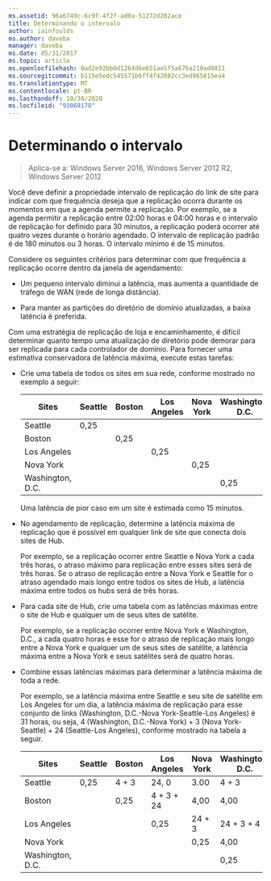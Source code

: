 ```yaml
---
ms.assetid: 96a6749c-6c9f-4f2f-ad0a-51272d282ace
title: Determinando o intervalo
author: iainfoulds
ms.author: daveba
manager: daveba
ms.date: 05/31/2017
ms.topic: article
ms.openlocfilehash: 0ad2e92bb0d1264d6e651ae5f5a676a210ad8811
ms.sourcegitcommit: b115e5edc545571b6ff4f42082cc3ed965815ea4
ms.translationtype: MT
ms.contentlocale: pt-BR
ms.lasthandoff: 10/30/2020
ms.locfileid: "93069178"
---
```

# <a name="determining-the-interval"></a>Determinando o intervalo

>Aplica-se a: Windows Server 2016, Windows Server 2012 R2, Windows Server 2012

Você deve definir a propriedade intervalo de replicação do link de site para indicar com que frequência deseja que a replicação ocorra durante os momentos em que a agenda permite a replicação. Por exemplo, se a agenda permitir a replicação entre 02:00 horas e 04:00 horas e o intervalo de replicação for definido para 30 minutos, a replicação poderá ocorrer até quatro vezes durante o horário agendado. O intervalo de replicação padrão é de 180 minutos ou 3 horas. O intervalo mínimo é de 15 minutos.

Considere os seguintes critérios para determinar com que frequência a replicação ocorre dentro da janela de agendamento:

-   Um pequeno intervalo diminui a latência, mas aumenta a quantidade de tráfego de WAN (rede de longa distância).

-   Para manter as partições do diretório de domínio atualizadas, a baixa latência é preferida.

Com uma estratégia de replicação de loja e encaminhamento, é difícil determinar quanto tempo uma atualização de diretório pode demorar para ser replicada para cada controlador de domínio. Para fornecer uma estimativa conservadora de latência máxima, execute estas tarefas:

-   Crie uma tabela de todos os sites em sua rede, conforme mostrado no exemplo a seguir:

    |Sites|Seattle|Boston|Los Angeles|Nova York|Washington, D.C.|
    |---------|-----------|----------|---------------|------------|--------------------|
    |Seattle|0,25|||||
    |Boston||0,25||||
    |Los Angeles|||0,25|||
    |Nova York||||0,25||
    |Washington, D.C.|||||0,25|

    Uma latência de pior caso em um site é estimada como 15 minutos.

-   No agendamento de replicação, determine a latência máxima de replicação que é possível em qualquer link de site que conecta dois sites de Hub.

    Por exemplo, se a replicação ocorrer entre Seattle e Nova York a cada três horas, o atraso máximo para replicação entre esses sites será de três horas. Se o atraso de replicação entre a Nova York e Seattle for o atraso agendado mais longo entre todos os sites de Hub, a latência máxima entre todos os hubs será de três horas.

-   Para cada site de Hub, crie uma tabela com as latências máximas entre o site de Hub e qualquer um de seus sites de satélite.

    Por exemplo, se a replicação ocorrer entre Nova York e Washington, D.C., a cada quatro horas e esse for o atraso de replicação mais longo entre a Nova York e qualquer um de seus sites de satélite, a latência máxima entre a Nova York e seus satélites será de quatro horas.

-   Combine essas latências máximas para determinar a latência máxima de toda a rede.

    Por exemplo, se a latência máxima entre Seattle e seu site de satélite em Los Angeles for um dia, a latência máxima de replicação para esse conjunto de links (Washington, D.C.-Nova York-Seattle-Los Angeles) é 31 horas, ou seja, 4 (Washington, D.C.-Nova York) + 3 (Nova York-Seattle) + 24 (Seattle-Los Angeles), conforme mostrado na tabela a seguir.

    |Sites|Seattle|Boston|Los Angeles|Nova York|Washington, D.C.|
    |---------|-----------|----------|---------------|------------|--------------------|
    |Seattle|0,25|4 + 3|24, 0|3.00|4 + 3|
    |Boston||0,25|4 + 3 + 24|4,00|4,00|
    |Los Angeles|||0,25|24 + 3|24 + 3 + 4|
    |Nova York||||0,25|4,00|
    |Washington, D.C.|||||0,25|



